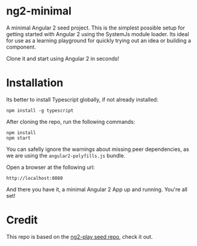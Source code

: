 # ng2-minimal
A minimal Angular 2 seed project. This is the simplest possible setup for getting started with Angular 2 using the SystemJs module loader. Its ideal for use as a learning playground for quickly trying out an idea or building a component.

Clone it and start using Angular 2 in seconds!

# Installation 

Its better to install Typescript globally, if not already installed:

    npm install -g typescript

After cloning the repo, run the following commands:

    npm install
    npm start 
    
You can safelly ignore the warnings about missing peer dependencies, as we are using the `angular2-polyfills.js` bundle.    
    
Open a browser at the following url:

    http://localhost:8080
        
And there you have it, a minimal Angular 2 App up and running. You're all set!
    
# Credit

This repo is based on the [ng2-play seed repo](https://github.com/pkozlowski-opensource/ng2-play), check it out.


